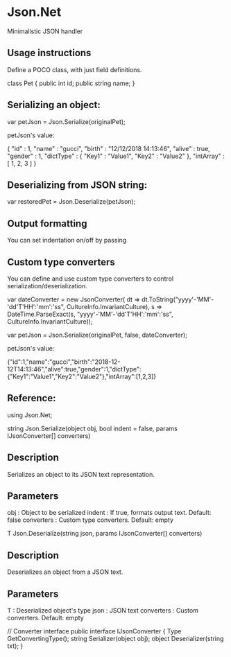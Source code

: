 # Json.Net
Minimalistic JSON handler


Usage instructions
--------------------------------------------
Define a POCO class, with just field definitions.

class Pet
{
  public int id;
  public string name;
}


Serializing an object:
--------------------------------------------
var petJson = Json.Serialize(originalPet);

petJson's value:

{
	"id" : 1,
	"name" : "gucci",
	"birth" : "12/12/2018 14:13:46",
	"alive" : true,
	"gender" : 1,
	"dictType" : {
		"Key1" : "Value1",
		"Key2" : "Value2"
	},
	"intArray" : [
		1,
		2,
		3
	]
}


Deserializing from JSON string:
--------------------------------------------
var restoredPet = Json.Deserialize<Pet>(petJson);


Output formatting
--------------------------------------------
You can set indentation on/off by passing

               

Custom type converters
--------------------------------------------
You can define and use custom type converters to control serialization/deserialization.

var dateConverter = new JsonConverter<DateTime>(
                    dt => dt.ToString("yyyy'-'MM'-'dd'T'HH':'mm':'ss", CultureInfo.InvariantCulture),
                    s => DateTime.ParseExact(s, "yyyy'-'MM'-'dd'T'HH':'mm':'ss", CultureInfo.InvariantCulture));
  
var petJson = Json.Serialize(originalPet, false, dateConverter);

petJson's value:

{"id":1,"name":"gucci","birth":"2018-12-12T14:13:46","alive":true,"gender":1,"dictType":{"Key1":"Value1","Key2":"Value2"},"intArray":[1,2,3]}


Reference:
---------------------------------------------
using Json.Net;

  string Json.Serialize(object obj, bool indent = false, params IJsonConverter[] converters)

  Description
  ------------
  Serializes an object to its JSON text representation.

  Parameters
  ------------
  obj        : Object to be serialized
  indent     : If true, formats output text. Default: false
  converters : Custom type converters. Default: empty
  

  T Json.Deserialize<T>(string json, params IJsonConverter[] converters)
  
  Description
  ------------
  Deserializes an object from a JSON text.
  
  Parameters
  ------------
  T : Deserialized object's type
  json : JSON text
  converters : Custom converters. Default: empty
  
  
  // Converter interface
  public interface IJsonConverter
  {
      Type GetConvertingType();
      string Serializer(object obj);
      object Deserializer(string txt);
  }
  
